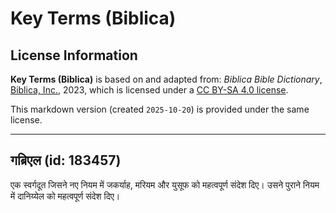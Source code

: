 # Key Terms (Biblica)

## License Information

**Key Terms (Biblica)** is based on and adapted from: _Biblica Bible Dictionary_, [Biblica, Inc.](https://www.biblica.com/), 2023, which is licensed under a [CC BY-SA 4.0 license](https://creativecommons.org/licenses/by-sa/4.0/legalcode.en).

This markdown version (created `2025-10-20`) is provided under the same license.



--------------------------------

## गब्रिएल (id: 183457)

एक स्वर्गदूत जिसने नए नियम में जकर्याह, मरियम और युसूफ को महत्वपूर्ण संदेश दिए। उसने पुराने नियम में दानिय्येल को महत्वपूर्ण संदेश दिए।


